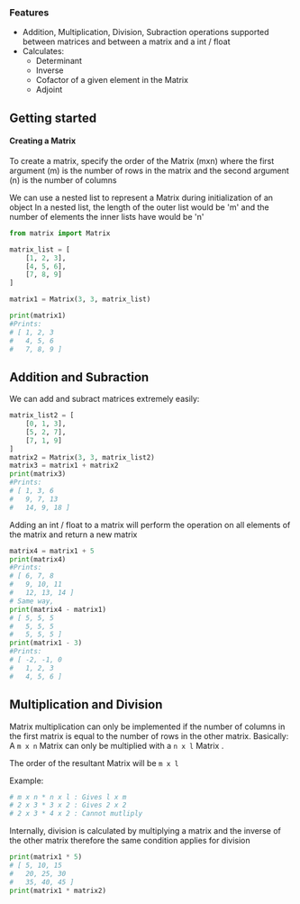 ### Features
- Addition, Multiplication, Division, Subraction operations supported between matrices and between a matrix and a int / float
- Calculates:
	- Determinant
	- Inverse
	- Cofactor of a given element in the Matrix
	- Adjoint

## Getting started

#### Creating a Matrix

To create a matrix, specify the order of the Matrix (mxn) where the first argument (m) is the number of rows in the matrix and the second argument (n) is the number of columns

We can use a nested list to represent a Matrix during initialization of an object
In a nested list, the length of the outer list would be 'm' and the number of elements the inner lists have would be 'n'
```python
from matrix import Matrix

matrix_list = [
    [1, 2, 3],
    [4, 5, 6],
    [7, 8, 9]
]

matrix1 = Matrix(3, 3, matrix_list)

print(matrix1)
#Prints:
# [ 1, 2, 3
#   4, 5, 6
#   7, 8, 9 ]
```

## Addition and Subraction

We can add and subract matrices extremely easily:
```python
matrix_list2 = [
    [0, 1, 3], 
    [5, 2, 7], 
    [7, 1, 9]
]
matrix2 = Matrix(3, 3, matrix_list2)
matrix3 = matrix1 + matrix2
print(matrix3)
#Prints:
# [ 1, 3, 6
#   9, 7, 13
#   14, 9, 18 ]
```
Adding an int / float to a matrix will perform the operation on all elements of the matrix and return a new matrix
```python
matrix4 = matrix1 + 5
print(matrix4)
#Prints:
# [ 6, 7, 8
#   9, 10, 11
#   12, 13, 14 ]
# Same way,
print(matrix4 - matrix1)
# [ 5, 5, 5
#   5, 5, 5
#   5, 5, 5 ]
print(matrix1 - 3)
#Prints:
# [ -2, -1, 0
#   1, 2, 3
#   4, 5, 6 ]
```

## Multiplication and Division
Matrix multiplication can only be implemented if the number of columns in the first matrix is equal to the number of rows in the other matrix.
Basically:
A `m x n` Matrix can only be multiplied with a `n x l` Matrix . 

The order of the resultant Matrix will be `m x l`

Example:
```python
# m x n * n x l : Gives l x m
# 2 x 3 * 3 x 2 : Gives 2 x 2
# 2 x 3 * 4 x 2 : Cannot mutliply
``` 

Internally, division is calculated by multiplying a matrix and the inverse of the other matrix therefore the same condition applies for division

```python
print(matrix1 * 5)
# [ 5, 10, 15
#   20, 25, 30
#   35, 40, 45 ]
print(matrix1 * matrix2)

```